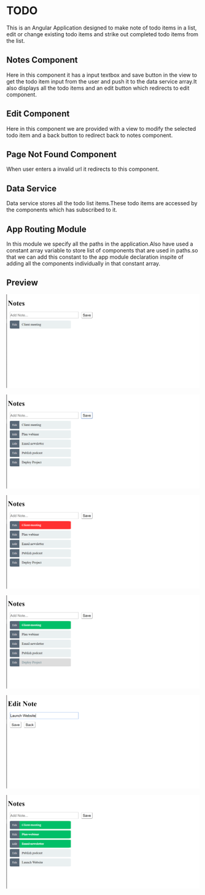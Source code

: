 # TODO

This is an Angular Application designed to make note of todo items in a list, edit or change existing todo items and strike out completed todo items from the list.

## Notes Component

Here in this component it has a input textbox and save button in the view to get the todo item input from the user and push it to the data service array.It also displays all the todo items and an edit button which redirects to edit component.

## Edit Component

Here in this component we are provided with a view to modify the selected todo item and a back button to redirect back to notes component.

## Page Not Found Component

When user enters a invalid url it redirects to this component.

## Data Service

Data service stores all the todo list items.These todo items are accessed by the components which has subscribed to it.

## App Routing Module

In this module we specify all the paths in the application.Also have used a constant array variable to store list of components that are used in paths.so that we can add this constant to the app module declaration inspite of adding all the components individually in that constant array.

## Preview

!['image'](readme/first.png)

!['image'](readme/second.png)

!['image'](readme/third.png)

!['image'](readme/fourth.png)

!['image'](readme/fifth.png)

!['image'](readme/sixth.png)
